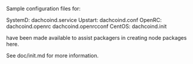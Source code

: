 Sample configuration files for:

SystemD: dachcoind.service
Upstart: dachcoind.conf
OpenRC:  dachcoind.openrc
         dachcoind.openrcconf
CentOS:  dachcoind.init

have been made available to assist packagers in creating node packages here.

See doc/init.md for more information.
